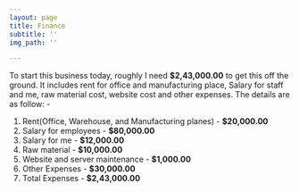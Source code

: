 ```yaml
---
layout: page
title: Finance
subtitle: ''
img_path: ''

---
```

To start this business today, roughly I need **$2,43,000.00** to get this off the ground. It includes rent for office and manufacturing place, Salary for staff and me, raw material cost, website cost and other expenses. The details are as follow: -

1. Rent(Office, Warehouse, and Manufacturing planes) - **$20,000.00**
2. Salary for employees - **$80,000.00**
3. Salary for me - **$12,000.00**
4. Raw material - **$10,000.00**
5. Website and server maintenance - **$1,000.00**
6. Other Expenses - **$30,000.00**
7. Total Expenses - **$2,43,000.00**